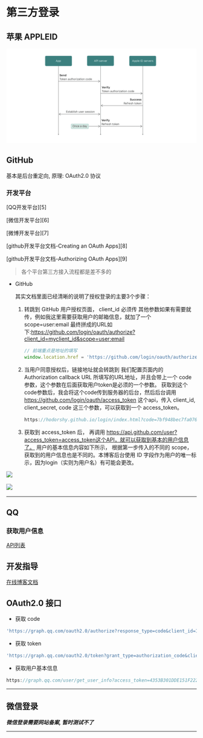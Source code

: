 # 第三方登录



## 苹果 APPLEID

![](../\images\apple-id.png)



## GitHub

基本是后台重定向, 原理: OAuth2.0 协议

### 开发平台

[QQ开发平台][5]

[微信开发平台][6]

[微博开发平台][7]

[github开发平台文档-Creating an OAuth Apps][8]

[github开发平台文档-Authorizing OAuth Apps][9]

> 各个平台第三方接入流程都是差不多的



- GitHub

  其实文档里面已经清晰的说明了授权登录的主要3个步骤： 

  1. 转跳到 GitHub 用户授权页面， client_id 必须传 其他参数如果有需要就传，例如我这里需要获取用户的邮箱信息，就加了一个 scope=user:email 最终拼成的URL如下:https://github.com/login/oauth/authorize?client_id=myclient_id&scope=user:email

     ```js
     // 前端重点是地址的填写
     window.location.href = 'https://github.com/login/oauth/authorize?client_id=75d6ff0d7a95f88acae6&redirect_uri=https://manage.hgdqdev.cn/#/login'
     ```

  2. 当用户同意授权后，链接地址就会转跳到 我们配置页面内的 Authorization callback URL 所填写的URL地址，并且会带上一个 code参数，这个参数在后面获取用户token是必须的一个参数。 获取到这个code参数后，我会将这个code传到服务器的后台，然后后台调用 https://github.com/login/oauth/access_token 这个api，传入 client_id, client_secret, code 这三个参数，可以获取到一个 access_token。

     ```js
     https://hodorshy.github.io/login/index.html?code=7bf948bec7fa076ca8fa
     ```

  3. 获取到 access_token 后， 再调用 https://api.github.com/user?access_token=access_token这个API，就可以获取到基本的用户信息了。 用户的基本信息内容如下所示， 根据第一步传入的不同的 scope，获取到的用户信息也是不同的。本博客后台使用 ID 字段作为用户的唯一标示，因为login（实则为用户名）有可能会更改。

![](C:/Users/ZNV/Documents/GitHub/note/images/github_01.png)

![](C:/Users/ZNV/Documents/GitHub/note/images/github_02.png)

---



## QQ

### 获取用户信息

[API列表][qq_info]

## 开发指导

[在线博客文档][1]

## OAuth2.0 接口

+ 获取 code

```js
'https://graph.qq.com/oauth2.0/authorize?response_type=code&client_id=101549566&redirect_uri=https://hodorshy.github.io/login/qq.html&state=test'
```

+ 获取 token

```js
'https://graph.qq.com/oauth2.0/token?grant_type=authorization_code&client_id=101549566&client_secret=55b016a40c83fba8efebfe7fb89899d5&code=E37253F0A3A0BB37BCB4956F37F13C50&redirect_uri=https://hodorshy.github.io/login/qq.html'
```

+ 获取用户基本信息

```js
https://graph.qq.com/user/get_user_info?access_token=4353B301DDE151F222AECFCDEC31C9FC&oauth_consumer_key=101549566&openid=F7AC13FB348EE0A6B032861FFC47043B&format=json
```

---



## 微信登录 

***微信登录需要网站备案, 暂时测试不了***



---

[qq_info]: http://wiki.open.qq.com/wiki/website/API%E5%88%97%E8%A1%A8	"qq_info"
[1]: https://www.cnblogs.com/nuanxin/p/6249492.html	"qq登录开发博客文档"

